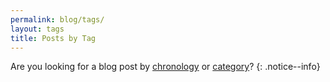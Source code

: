 ```yaml
---
permalink: blog/tags/
layout: tags
title: Posts by Tag
---
```


Are you looking for a blog post by [chronology]({{site.baseurl}}/blog/) or [category]({{site.baseurl}}/blog/categories)?
{: .notice--info}